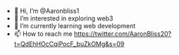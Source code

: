 - 👋 Hi, I’m @Aaronbliss1
- 👀 I’m interested in exploring web3
- 🌱 I’m currently learning web development
- 📫 How to reach me https://twitter.com/AaronBliss20?t=QdEhHOcCqiPocF_buZkOMg&s=09

<!---
Aaronbliss1/Aaronbliss1 is a ✨ special ✨ repository because its `README.md` (this file) appears on your GitHub profile.
You can click the Preview link to take a look at your changes.
--->
